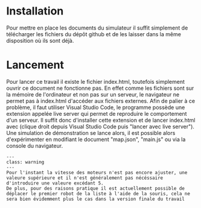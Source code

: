 # Installation

Pour mettre en place les documents du simulateur il suffit simplement de télécharger les fichiers du dépôt github et de les laisser dans la même disposition où ils sont déjà.

# Lancement

Pour lancer ce travail il existe le fichier index.html, toutefois simplement ouvrir ce document ne fonctionne pas. En effet comme les fichiers sont sur la mémoire de l'ordinateur et non pas sur un serveur, le navigateur ne permet pas à index.html d'accéder aux fichiers externes. Afin de palier à ce problème, il faut utiliser Visual Studio Code, le programme possède une extension appelée live server qui permet de reproduire le comportement d'un serveur. Il suffit donc d'installer cette extension et de lancer index.html avec (clique droit depuis Visual Studio Code puis "lancer avec live server"). Une simulation de démonstration se lance alors, il est possible  alors d'expérimenter en modifiant le document "map.json", "main.js" ou via la console du navigateur.
```{admonition} Avertissement
---
class: warning
---
Pour l'instant la vitesse des moteurs n'est pas encore ajuster, une valeure supérieure et il n'est généralement pas nécéssaire d'introduire une valeure excédant 5.  
De plus, pour des raisons pratique il est actuellement possible de déplacer le premier robot de la liste à l'aide de la souris, cela ne sera bien évidemment plus le cas dans la version finale du travail
```
